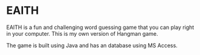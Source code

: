 # EAITH

EAITH is a fun and challenging word guessing game that you can play right in your computer. This is my own version of Hangman game.

The game is built using Java and has an database using MS Access.
